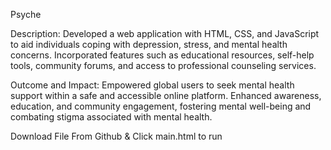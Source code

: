 Psyche

Description: Developed a web application with HTML, CSS, and JavaScript to aid individuals coping with depression, stress, and mental health concerns. Incorporated features such as educational resources, self-help tools, community forums, and access to professional counseling services.

Outcome and Impact: Empowered global users to seek mental health support within a safe and accessible online platform. Enhanced awareness, education, and community engagement, fostering mental well-being and combating stigma associated with mental health.

Download File From Github & Click main.html to run
